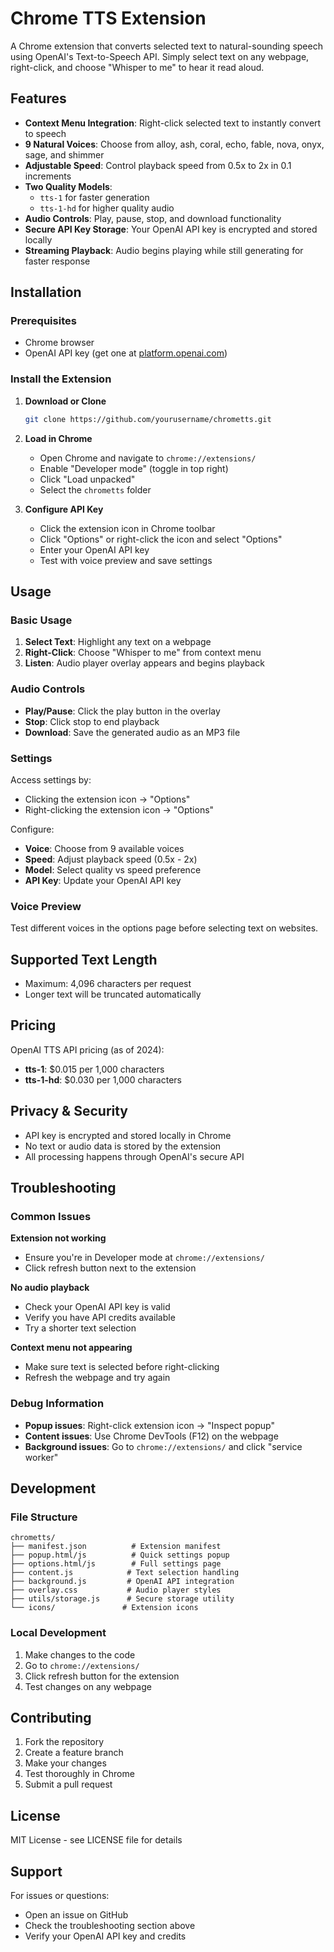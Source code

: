 # Chrome TTS Extension

A Chrome extension that converts selected text to natural-sounding speech using OpenAI's Text-to-Speech API. Simply select text on any webpage, right-click, and choose "Whisper to me" to hear it read aloud.

## Features

- **Context Menu Integration**: Right-click selected text to instantly convert to speech
- **9 Natural Voices**: Choose from alloy, ash, coral, echo, fable, nova, onyx, sage, and shimmer
- **Adjustable Speed**: Control playback speed from 0.5x to 2x in 0.1 increments
- **Two Quality Models**: 
  - `tts-1` for faster generation
  - `tts-1-hd` for higher quality audio
- **Audio Controls**: Play, pause, stop, and download functionality
- **Secure API Key Storage**: Your OpenAI API key is encrypted and stored locally
- **Streaming Playback**: Audio begins playing while still generating for faster response

## Installation

### Prerequisites
- Chrome browser
- OpenAI API key (get one at [platform.openai.com](https://platform.openai.com/api-keys))

### Install the Extension

1. **Download or Clone**
   ```bash
   git clone https://github.com/yourusername/chrometts.git
   ```

2. **Load in Chrome**
   - Open Chrome and navigate to `chrome://extensions/`
   - Enable "Developer mode" (toggle in top right)
   - Click "Load unpacked"
   - Select the `chrometts` folder

3. **Configure API Key**
   - Click the extension icon in Chrome toolbar
   - Click "Options" or right-click the icon and select "Options"
   - Enter your OpenAI API key
   - Test with voice preview and save settings

## Usage

### Basic Usage
1. **Select Text**: Highlight any text on a webpage
2. **Right-Click**: Choose "Whisper to me" from context menu
3. **Listen**: Audio player overlay appears and begins playback

### Audio Controls
- **Play/Pause**: Click the play button in the overlay
- **Stop**: Click stop to end playback
- **Download**: Save the generated audio as an MP3 file

### Settings
Access settings by:
- Clicking the extension icon → "Options"
- Right-clicking the extension icon → "Options"

Configure:
- **Voice**: Choose from 9 available voices
- **Speed**: Adjust playback speed (0.5x - 2x)
- **Model**: Select quality vs speed preference
- **API Key**: Update your OpenAI API key

### Voice Preview
Test different voices in the options page before selecting text on websites.

## Supported Text Length
- Maximum: 4,096 characters per request
- Longer text will be truncated automatically

## Pricing
OpenAI TTS API pricing (as of 2024):
- **tts-1**: $0.015 per 1,000 characters
- **tts-1-hd**: $0.030 per 1,000 characters

## Privacy & Security
- API key is encrypted and stored locally in Chrome
- No text or audio data is stored by the extension
- All processing happens through OpenAI's secure API

## Troubleshooting

### Common Issues

**Extension not working**
- Ensure you're in Developer mode at `chrome://extensions/`
- Click refresh button next to the extension

**No audio playback**
- Check your OpenAI API key is valid
- Verify you have API credits available
- Try a shorter text selection

**Context menu not appearing**
- Make sure text is selected before right-clicking
- Refresh the webpage and try again

### Debug Information
- **Popup issues**: Right-click extension icon → "Inspect popup"
- **Content issues**: Use Chrome DevTools (F12) on the webpage
- **Background issues**: Go to `chrome://extensions/` and click "service worker"

## Development

### File Structure
```
chrometts/
├── manifest.json          # Extension manifest
├── popup.html/js          # Quick settings popup
├── options.html/js        # Full settings page
├── content.js            # Text selection handling
├── background.js         # OpenAI API integration
├── overlay.css           # Audio player styles
├── utils/storage.js      # Secure storage utility
└── icons/               # Extension icons
```

### Local Development
1. Make changes to the code
2. Go to `chrome://extensions/`
3. Click refresh button for the extension
4. Test changes on any webpage

## Contributing

1. Fork the repository
2. Create a feature branch
3. Make your changes
4. Test thoroughly in Chrome
5. Submit a pull request

## License

MIT License - see LICENSE file for details

## Support

For issues or questions:
- Open an issue on GitHub
- Check the troubleshooting section above
- Verify your OpenAI API key and credits